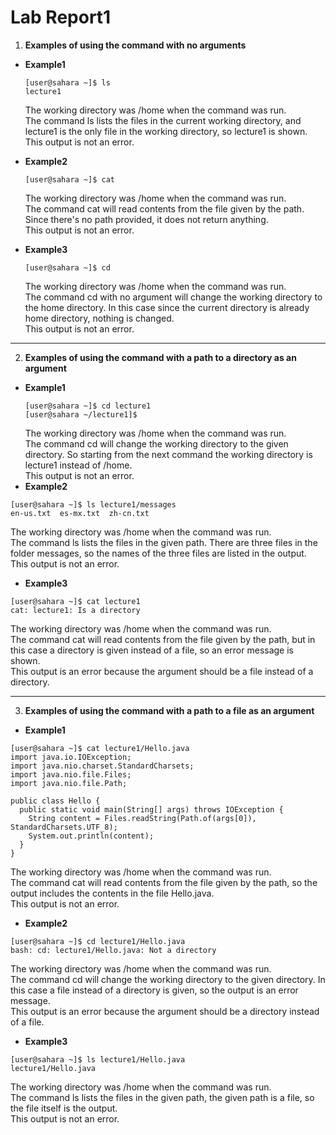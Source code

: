 # Lab Report1
1. **Examples of using the command with no arguments**  
- **Example1**
   ```
   [user@sahara ~]$ ls
   lecture1
   ```
   The working directory was /home when the command was run.  
   The command ls lists the files in the current working directory, and lecture1 is the only file in the working directory, so lecture1 is shown.  
   This output is not an error.  


- **Example2**
   ```
   [user@sahara ~]$ cat
   ```
   The working directory was /home when the command was run.  
   The command cat will read contents from the file given by the path. Since there's no path provided, it does not return anything.  
   This output is not an error.   


- **Example3**
   ```
   [user@sahara ~]$ cd
   ```
   The working directory was /home when the command was run.  
   The command cd with no argument will change the working directory to the home directory. In this case since the current directory is already home directory, nothing is changed.  
   This output is not an error.        
***
2.  **Examples of using the command with a path to a directory as an argument**  
- **Example1**
  ```
  [user@sahara ~]$ cd lecture1
  [user@sahara ~/lecture1]$
  ```
  The working directory was /home when the command was run.  
  The command cd will change the working directory to the given directory. So starting from the next command the working directory is lecture1 instead of /home.  
  This output is not an error.   
- **Example2**  
```
[user@sahara ~]$ ls lecture1/messages
en-us.txt  es-mx.txt  zh-cn.txt
```
The working directory was /home when the command was run.  
The command ls lists  the files in the given path. There are three files in the folder messages, so the names of the three files are listed in the output.  
This output is not an error.  
- **Example3**  
```
[user@sahara ~]$ cat lecture1
cat: lecture1: Is a directory
```
The working directory was /home when the command was run.  
The command cat will read contents from the file given by the path, but in this case a directory is given instead of a file, so an error message is shown.  
This output is an error because the argument should be a file instead of a directory.   
***
3.  **Examples of using the command with a path to a file as an argument**   
- **Example1**  
```
[user@sahara ~]$ cat lecture1/Hello.java
import java.io.IOException;
import java.nio.charset.StandardCharsets;
import java.nio.file.Files;
import java.nio.file.Path;

public class Hello {
  public static void main(String[] args) throws IOException {
    String content = Files.readString(Path.of(args[0]), StandardCharsets.UTF_8);    
    System.out.println(content);
  }
}
```
The working directory was /home when the command was run.  
The command cat will read contents from the file given by the path, so the output includes the contents in the file Hello.java.  
This output is not an error.  
- **Example2**   
```
[user@sahara ~]$ cd lecture1/Hello.java 
bash: cd: lecture1/Hello.java: Not a directory
```
The working directory was /home when the command was run.  
The command cd will change the working directory to the given directory. In this case a file instead of a directory is given, so the output is an error message.  
This output is an error because the argument should be a directory instead of a file.  
- **Example3**    
```
[user@sahara ~]$ ls lecture1/Hello.java
lecture1/Hello.java
```
The working directory was /home when the command was run.  
The command ls lists  the files in the given path, the given path is a file, so the file itself is the output.  
This output is not an error.  
